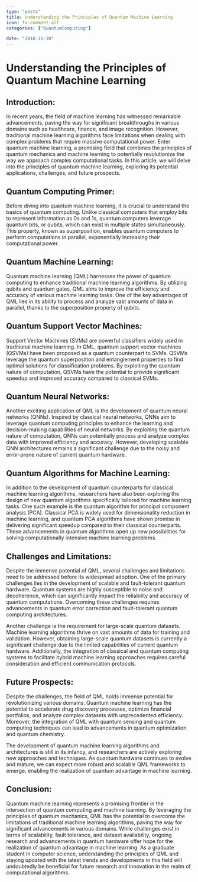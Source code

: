 ```yaml
---
type: "posts"
title: Understanding the Principles of Quantum Machine Learning
icon: fa-comment-alt
categories: ["QuantumComputing"]

date: "2018-11-30"
---
```




# Understanding the Principles of Quantum Machine Learning

## Introduction:
In recent years, the field of machine learning has witnessed remarkable advancements, paving the way for significant breakthroughs in various domains such as healthcare, finance, and image recognition. However, traditional machine learning algorithms face limitations when dealing with complex problems that require massive computational power. Enter quantum machine learning, a promising field that combines the principles of quantum mechanics and machine learning to potentially revolutionize the way we approach complex computational tasks. In this article, we will delve into the principles of quantum machine learning, exploring its potential applications, challenges, and future prospects.

## Quantum Computing Primer:
Before diving into quantum machine learning, it is crucial to understand the basics of quantum computing. Unlike classical computers that employ bits to represent information as 0s and 1s, quantum computers leverage quantum bits, or qubits, which can exist in multiple states simultaneously. This property, known as superposition, enables quantum computers to perform computations in parallel, exponentially increasing their computational power.

## Quantum Machine Learning:
Quantum machine learning (QML) harnesses the power of quantum computing to enhance traditional machine learning algorithms. By utilizing qubits and quantum gates, QML aims to improve the efficiency and accuracy of various machine learning tasks. One of the key advantages of QML lies in its ability to process and analyze vast amounts of data in parallel, thanks to the superposition property of qubits.

## Quantum Support Vector Machines:
Support Vector Machines (SVMs) are powerful classifiers widely used in traditional machine learning. In QML, quantum support vector machines (QSVMs) have been proposed as a quantum counterpart to SVMs. QSVMs leverage the quantum superposition and entanglement properties to find optimal solutions for classification problems. By exploiting the quantum nature of computation, QSVMs have the potential to provide significant speedup and improved accuracy compared to classical SVMs.

## Quantum Neural Networks:
Another exciting application of QML is the development of quantum neural networks (QNNs). Inspired by classical neural networks, QNNs aim to leverage quantum computing principles to enhance the learning and decision-making capabilities of neural networks. By exploiting the quantum nature of computation, QNNs can potentially process and analyze complex data with improved efficiency and accuracy. However, developing scalable QNN architectures remains a significant challenge due to the noisy and error-prone nature of current quantum hardware.

## Quantum Algorithms for Machine Learning:
In addition to the development of quantum counterparts for classical machine learning algorithms, researchers have also been exploring the design of new quantum algorithms specifically tailored for machine learning tasks. One such example is the quantum algorithm for principal component analysis (PCA). Classical PCA is widely used for dimensionality reduction in machine learning, and quantum PCA algorithms have shown promise in delivering significant speedup compared to their classical counterparts. These advancements in quantum algorithms open up new possibilities for solving computationally intensive machine learning problems.

## Challenges and Limitations:
Despite the immense potential of QML, several challenges and limitations need to be addressed before its widespread adoption. One of the primary challenges lies in the development of scalable and fault-tolerant quantum hardware. Quantum systems are highly susceptible to noise and decoherence, which can significantly impact the reliability and accuracy of quantum computations. Overcoming these challenges requires advancements in quantum error correction and fault-tolerant quantum computing architectures.

Another challenge is the requirement for large-scale quantum datasets. Machine learning algorithms thrive on vast amounts of data for training and validation. However, obtaining large-scale quantum datasets is currently a significant challenge due to the limited capabilities of current quantum hardware. Additionally, the integration of classical and quantum computing systems to facilitate hybrid machine learning approaches requires careful consideration and efficient communication protocols.

## Future Prospects:
Despite the challenges, the field of QML holds immense potential for revolutionizing various domains. Quantum machine learning has the potential to accelerate drug discovery processes, optimize financial portfolios, and analyze complex datasets with unprecedented efficiency. Moreover, the integration of QML with quantum sensing and quantum computing techniques can lead to advancements in quantum optimization and quantum chemistry.

The development of quantum machine learning algorithms and architectures is still in its infancy, and researchers are actively exploring new approaches and techniques. As quantum hardware continues to evolve and mature, we can expect more robust and scalable QML frameworks to emerge, enabling the realization of quantum advantage in machine learning.

## Conclusion:
Quantum machine learning represents a promising frontier in the intersection of quantum computing and machine learning. By leveraging the principles of quantum mechanics, QML has the potential to overcome the limitations of traditional machine learning algorithms, paving the way for significant advancements in various domains. While challenges exist in terms of scalability, fault tolerance, and dataset availability, ongoing research and advancements in quantum hardware offer hope for the realization of quantum advantage in machine learning. As a graduate student in computer science, understanding the principles of QML and staying updated with the latest trends and developments in this field will undoubtedly be beneficial for future research and innovation in the realm of computational algorithms.